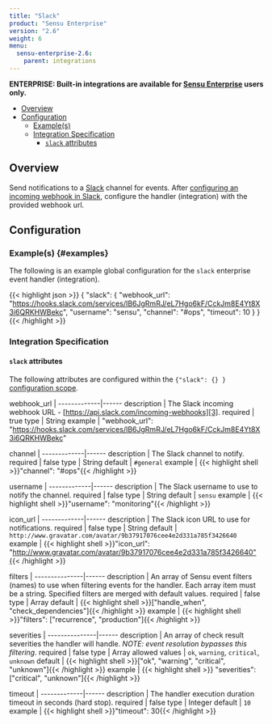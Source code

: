 ```yaml
---
title: "Slack"
product: "Sensu Enterprise"
version: "2.6"
weight: 6
menu:
  sensu-enterprise-2.6:
    parent: integrations
---
```

**ENTERPRISE: Built-in integrations are available for [Sensu Enterprise][1]
users only.**

- [Overview](#overview)
- [Configuration](#configuration)
  - [Example(s)](#examples)
  - [Integration Specification](#integration-specification)
    - [`slack` attributes](#slack-attributes)

## Overview

Send notifications to a [Slack][2] channel for events. After [configuring an
incoming webhook in Slack][3], configure the handler (integration) with the
provided webhook url.

## Configuration

### Example(s) {#examples}

The following is an example global configuration for the `slack` enterprise
event handler (integration).

{{< highlight json >}}
{
  "slack": {
    "webhook_url": "https://hooks.slack.com/services/IB6JgRmRJ/eL7Hgo6kF/CckJm8E4Yt8X3i6QRKHWBekc",
    "username": "sensu",
    "channel": "#ops",
    "timeout": 10
  }
}
{{< /highlight >}}

### Integration Specification

#### `slack` attributes

The following attributes are configured within the `{"slack": {} }`
[configuration scope][4].

webhook_url  | 
-------------|------
description  | The Slack incoming webhook URL - [https://api.slack.com/incoming-webhooks][3].
required     | true
type         | String
example      | "webhook_url": "https://hooks.slack.com/services/IB6JgRmRJ/eL7Hgo6kF/CckJm8E4Yt8X3i6QRKHWBekc"

channel      | 
-------------|------
description  | The Slack channel to notify.
required     | false
type         | String
default      | `#general`
example      | {{< highlight shell >}}"channel": "#ops"{{< /highlight >}}

username     | 
-------------|------
description  | The Slack username to use to notify the channel.
required     | false
type         | String
default      | `sensu`
example      | {{< highlight shell >}}"username": "monitoring"{{< /highlight >}}

icon_url     | 
-------------|------
description  | The Slack icon URL to use for notifications.
required     | false
type         | String
default      | `http://www.gravatar.com/avatar/9b37917076cee4e2d331a785f3426640`
example      | {{< highlight shell >}}"icon_url": "http://www.gravatar.com/avatar/9b37917076cee4e2d331a785f3426640"{{< /highlight >}}

filters        | 
---------------|------
description    | An array of Sensu event filters (names) to use when filtering events for the handler. Each array item must be a string. Specified filters are merged with default values.
required       | false
type           | Array
default        | {{< highlight shell >}}["handle_when", "check_dependencies"]{{< /highlight >}}
example        | {{< highlight shell >}}"filters": ["recurrence", "production"]{{< /highlight >}}

severities     | 
---------------|------
description    | An array of check result severities the handler will handle. _NOTE: event resolution bypasses this filtering._
required       | false
type           | Array
allowed values | `ok`, `warning`, `critical`, `unknown`
default        | {{< highlight shell >}}["ok", "warning", "critical", "unknown"]{{< /highlight >}}
example        | {{< highlight shell >}} "severities": ["critical", "unknown"]{{< /highlight >}}

timeout      | 
-------------|------
description  | The handler execution duration timeout in seconds (hard stop).
required     | false
type         | Integer
default      | `10`
example      | {{< highlight shell >}}"timeout": 30{{< /highlight >}}



[?]:  #
[1]:  /sensu-enterprise
[2]:  https://slack.com?ref=sensu-enterprise
[3]:  https://api.slack.com/incoming-webhooks?ref=sensu-enterprise
[4]:  /sensu-core/1.0/reference/configuration/#configuration-scopes
